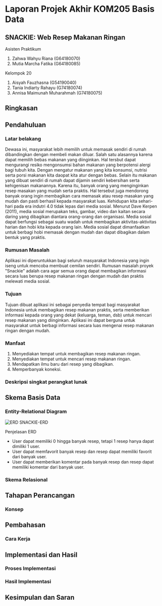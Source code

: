 # Laporan Projek Akhir KOM205 Basis Data
## SNACKIE: Web Resep Makanan Ringan
Asisten Praktikum
1. Zahwa Wahyu Riana (G64180070)
2. Mutia Marcha Fatika (G64180085)

Kelompok 20
1. Aisyah Fauzhasna (G54190040)
2. Tania Indiarty Rahayu (G74180074)
3. Annisa Maimunah Muharahmah (G74180075)

## Ringkasan
## Pendahuluan
### Latar belakang
Dewasa ini, masyarakat lebih memilih untuk memasak sendiri di rumah dibandingkan dengan membeli makan diluar. Salah satu alasannya karena dapat memilih bebas makanan yang diinginkan. Hal tersbut dapat mengurangi resiko mengonsumsi bahan makanan yang berpotensi alergi bagi tubuh kita. Dengan mengatur makanan yang kita konsumsi, nutrisi serta porsi makanan kita daopat kita atur dengan bebas. Selain itu makanan yang dibuat sendiri di rumah dapat dijamin sendiri kebersihan serta kehigenisan makanannya. Karena itu, banyak orang yang menginginkan resep masakan yang mudah serta praktis. Hal tersebut juga mendorong banyak orang ingin membagikan cara memasak atau resep masakan yang mudah dan pasti berhasil kepada masyarakat luas.
Kehidupan kita sehari-hari pada era indutri 4.0 tidak lepas dari media sosial. Menurut Dave Kerpen (2011), media sosial merupakan teks, gambar, video dan kaitan secara daring yang dibagikan diantara orang-orang dan organisasi. Media sosial dapat berfungsi sebagai suatu wadah untuk membagikan aktivitas-aktivitas harian dan hobi kita kepada orang lain. Media sosial dapat dimanfaatkan untuk berbagi hobi memasak dengan mudah dan dapat dibagikan dalam bentuk yang praktis.
  
### Rumusan Masalah
Aplikasi ini diperuntukkan bagi seluruh masyarakat Indonesia yang ingin iseng untuk mencoba membuat cemilan sendiri. Rumusan masalah proyek "Snackie" adalah cara agar semua orang dapat membagikan informasi secara luas berupa resep makanan ringan dengan mudah dan praktis melewati media sosial.

### Tujuan
Tujuan dibuat aplikasi ini sebagai penyedia tempat bagi masyarakat Indonesia untuk membagikan resep makanan praktis, serta memberikan informasi kepada orang yang dekat (keluarga, teman, dsb) untuk mencari resep makanan yang diinginkan. Aplikasi ini dapat berguna untuk masyarakat untuk berbagi informasi secara luas mengenai resep makanan ringan dengan mudah.

### Manfaat
1. Menyediakan tempat untuk membagikan resep makanan ringan.
2. Menyediakan tempat untuk mencari resep makanan ringan.
4. Mendapatkan ilmu baru dari resep yang dibagikan.
5. Memperbanyak koneksi.

### Deskripsi singkat perangkat lunak

## Skema Basis Data
### Entity-Relational Diagram
![ERD SNACKIE-ERD](https://user-images.githubusercontent.com/85338205/121796105-caf59f00-cc40-11eb-8850-a0a60ce6ac22.jpg)

Penjelasan ERD
* User dapat memiliki 0 hingga banyak resep, tetapi 1 resep hanya dapat dimiliki 1 user.
* User dapat memfavorit banyak resep dan resep dapat memiliki favorit dari banyak user.
* User dapat memberikan komentar pada banyak resep dan resep dapat memiliki komentar dari banyak user.

### Skema Relasional

## Tahapan Perancangan
### Konsep

## Pembahasan
### Cara Kerja

## Implementasi dan Hasil
### Proses Implementasi
### Hasil Implementasi

## Kesimpulan dan Saran
